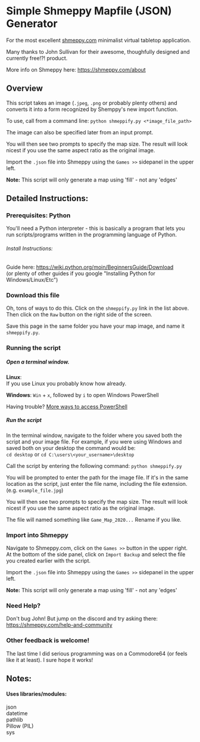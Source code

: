 
# **Simple Shmeppy Mapfile (JSON) Generator**

For the most excellent [shmeppy.com](https://shmeppy.com/) minimalist virtual tabletop application.

Many thanks to John Sullivan for their awesome, thoughfully designed and currently free!?! product.

More info on Shmeppy here: https://shmeppy.com/about

## **Overview**
This script takes an image (`.jpeg`, `.png` or probably plenty others) and converts it into a form recognized by Shemppy's new import function.

To use, call from a command line:
`python shmeppify.py <*image_file_path>`

The image can also be specified later from an input prompt.

You will then see two prompts to specify the map size. The result will look nicest if you use the same aspect ratio as the original image.

Import the `.json` file into Shmeppy using the `Games >>` sidepanel in the upper left.

**Note:** This script will only generate a map using 'fill' - not any 'edges'

## **Detailed Instructions:**

### Prerequisites: Python
You'll need a Python interpreter - this is basically a program that lets you run scripts/programs written in the programming language of Python.

###### Install Instructions:
Guide here:  https://wiki.python.org/moin/BeginnersGuide/Download  
(or plenty of other guides if you google "Installing Python for Windows/Linux/Etc")

### **Download this file**
Oh, tons of ways to do this. Click on the `shmeppify.py` link in the list above. Then click on the `Raw` button on the right side of the screen.

Save this page in the same folder you have your map image, and name it `shmeppify.py`.

### **Running the script**

##### Open a terminal window.

**Linux**:  
If you use Linux you probably know how already.

 **Windows**:
 `Win` + `x`, followed by `i` to open Windows PowerShell

 Having trouble? [More ways to access PowerShell](https://www.tenforums.com/tutorials/25581-open-windows-powershell-windows-10-a.html)

##### Run the script
In the terminal window, navigate to the folder where you saved both the script and your image file. For example, if you were using Windows and saved both on your desktop the command would be:   
`cd desktop` or `cd C:\users\<your_username>\desktop`

Call the script by entering the following command:
`python shmeppify.py`

You will be prompted to enter the path for the image file. If it's in the same location as the script, just enter the file name, including the file extension. (e.g. `example_file.jpg`)

You will then see two prompts to specify the map size. The result will look nicest if you use the same aspect ratio as the original image.

The file will named something like `Game_Map_2020...` Rename if you like.

### Import into Shmeppy  
Navigate to Shmeppy.com, click on the `Games >>` button in the upper right. At the bottom of the side panel, click on `Import Backup` and select the file you created earlier with the script.

Import the `.json` file into Shmeppy using the `Games >>` sidepanel in the upper left.

**Note:** This script will only generate a map using 'fill' - not any 'edges'

### **Need Help?**
Don't bug John! But jump on the discord and try asking there:
https://shmeppy.com/help-and-community

### **Other feedback is welcome!**
The last time I did serious programming was on a Commodore64 (or feels like it at least). I sure hope it works!

## **Notes:**
#### Uses libraries/modules:  
json  
datetime  
pathlib  
Pillow (PIL)  
sys  
